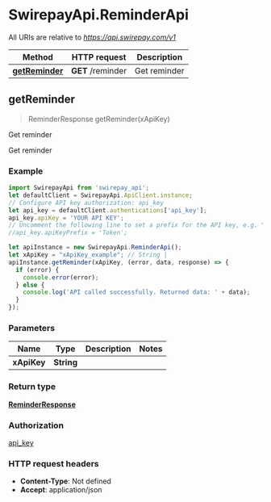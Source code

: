 # SwirepayApi.ReminderApi

All URIs are relative to *https://api.swirepay.com/v1*

Method | HTTP request | Description
------------- | ------------- | -------------
[**getReminder**](ReminderApi.md#getReminder) | **GET** /reminder | Get reminder



## getReminder

> ReminderResponse getReminder(xApiKey)

Get reminder

Get reminder

### Example

```javascript
import SwirepayApi from 'swirepay_api';
let defaultClient = SwirepayApi.ApiClient.instance;
// Configure API key authorization: api_key
let api_key = defaultClient.authentications['api_key'];
api_key.apiKey = 'YOUR API KEY';
// Uncomment the following line to set a prefix for the API key, e.g. "Token" (defaults to null)
//api_key.apiKeyPrefix = 'Token';

let apiInstance = new SwirepayApi.ReminderApi();
let xApiKey = "xApiKey_example"; // String | 
apiInstance.getReminder(xApiKey, (error, data, response) => {
  if (error) {
    console.error(error);
  } else {
    console.log('API called successfully. Returned data: ' + data);
  }
});
```

### Parameters


Name | Type | Description  | Notes
------------- | ------------- | ------------- | -------------
 **xApiKey** | **String**|  | 

### Return type

[**ReminderResponse**](ReminderResponse.md)

### Authorization

[api_key](../README.md#api_key)

### HTTP request headers

- **Content-Type**: Not defined
- **Accept**: application/json

